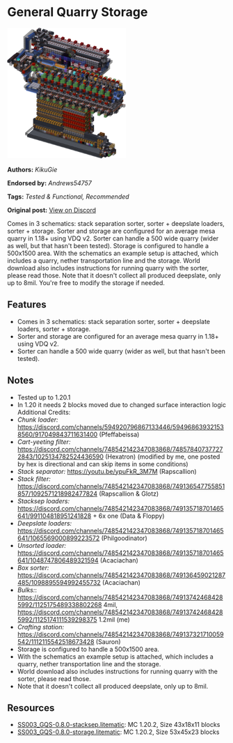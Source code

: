 # General Quarry Storage
<img alt="area_render_7_.png" src="images/area_render_7_.png?raw=1" height="300px">

**Authors:** *KikuGie*

**Endorsed by:** *Andrews54757*

**Tags:** *Tested & Functional, Recommended*

**Original post:** [View on Discord](https://discord.com/channels/1375556143186837695/1388318193717743718)

Comes in 3 schematics: stack separation sorter, sorter + deepslate loaders, sorter + storage.
Sorter and storage are configured for an average mesa quarry in 1.18+ using VDQ v2. Sorter can handle a 500 wide quarry (wider as well, but that hasn't been tested). Storage is configured to handle a 500x1500 area. With the schematics an example setup is attached, which includes a quarry, nether transportation line and the storage. World download also includes instructions for running quarry with the sorter, please read those.
Note that it doesn't collect all produced deepslate, only up to 8mil. You're free to modify the storage if needed.

## Features
- Comes in 3 schematics: stack separation sorter, sorter + deepslate loaders, sorter + storage.
- Sorter and storage are configured for an average mesa quarry in 1.18+ using VDQ v2.
- Sorter can handle a 500 wide quarry (wider as well, but that hasn't been tested).

## Notes
- Tested up to 1.20.1
- In 1.20 it needs 2 blocks moved due to changed surface interaction logic
Additional Credits:
- *Chunk loader:* https://discord.com/channels/594920796867133446/594968639321538560/917049843711631400 (Pfeffabeissa)
- *Cart-yeeting filter:* https://discord.com/channels/748542142347083868/748578407377272843/1025134782524436590 (Hexatron) (modified by me, one posted by hex is directional and can skip items in some conditions)
- *Stack separator:* <https://youtu.be/ypuFkR_3M7M> (Rapscallion)
- *Stack filter:* https://discord.com/channels/748542142347083868/749136547755851857/1092571218982477824 (Rapscallion & Glotz)
- *Stacksep loaders:* https://discord.com/channels/748542142347083868/749135718701465641/991104818951241828 + 6x one (Data & Floppy)
- *Deepslate loaders:* https://discord.com/channels/748542142347083868/749135718701465641/1065569000899223572 (Philgoodinator)
- *Unsorted loader:* https://discord.com/channels/748542142347083868/749135718701465641/1048747806489321594 (Acaciachan)
- *Box sorter:* https://discord.com/channels/748542142347083868/749136459021287485/1098895594992455732 (Acaciachan)
- *Bulks:*: https://discord.com/channels/748542142347083868/749137424684285992/1125175489338802268 4mil, https://discord.com/channels/748542142347083868/749137424684285992/1125174111539298375 1.2mil (me)
- *Crafting station:* https://discord.com/channels/748542142347083868/749137321710059542/1112115542518673428 (Sauron)
- Storage is configured to handle a 500x1500 area.
- With the schematics an example setup is attached, which includes a quarry, nether transportation line and the storage.
- World download also includes instructions for running quarry with the sorter, please read those.
- Note that it doesn't collect all produced deepslate, only up to 8mil.

## Resources
- [SS003_GQS-0.8.0-stacksep.litematic](attachments/SS003_GQS-0.8.0-stacksep.litematic): MC 1.20.2, Size 43x18x11 blocks
- [SS003_GQS-0.8.0-storage.litematic](attachments/SS003_GQS-0.8.0-storage.litematic): MC 1.20.2, Size 53x45x23 blocks
